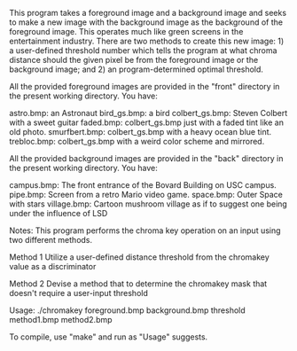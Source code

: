 This program takes a foreground image and a background image and seeks to make a new image with the background image as the background of the foreground image. This operates much like green screens in the entertainment industry. There are two methods to create this new image: 1) a user-defined threshold number which tells the program at what chroma distance should the given pixel be from the foreground image or the background image; and 2) an program-determined optimal threshold.

All the provided foreground images are provided in the "front" directory in the present working directory. You have:

astro.bmp: an Astronaut
bird_gs.bmp: a bird
colbert_gs.bmp: Steven Colbert with a sweet guitar
faded.bmp: colbert_gs.bmp just with a faded tint like an old photo.
smurfbert.bmp: colbert_gs.bmp with a heavy ocean blue tint.
trebloc.bmp: colbert_gs.bmp with a weird color scheme and mirrored.

All the provided background images are provided in the "back" directory in the present working directory. You have:

campus.bmp: The front entrance of the Bovard Building on USC campus.
pipe.bmp: Screen from a retro Mario video game.
space.bmp: Outer Space with stars
village.bmp: Cartoon mushroom village as if to suggest one being under the influence of LSD

 Notes:
 This program performs the chroma key operation on an input 
 using two different methods.

 Method 1 Utilize a user-defined distance threshold from the
          chromakey value as a discriminator

 Method 2 Devise a method that to determine the chromakey mask
          that doesn't require a user-input threshold

Usage: ./chromakey foreground.bmp background.bmp threshold method1.bmp method2.bmp

To compile, use "make" and run as "Usage" suggests.

